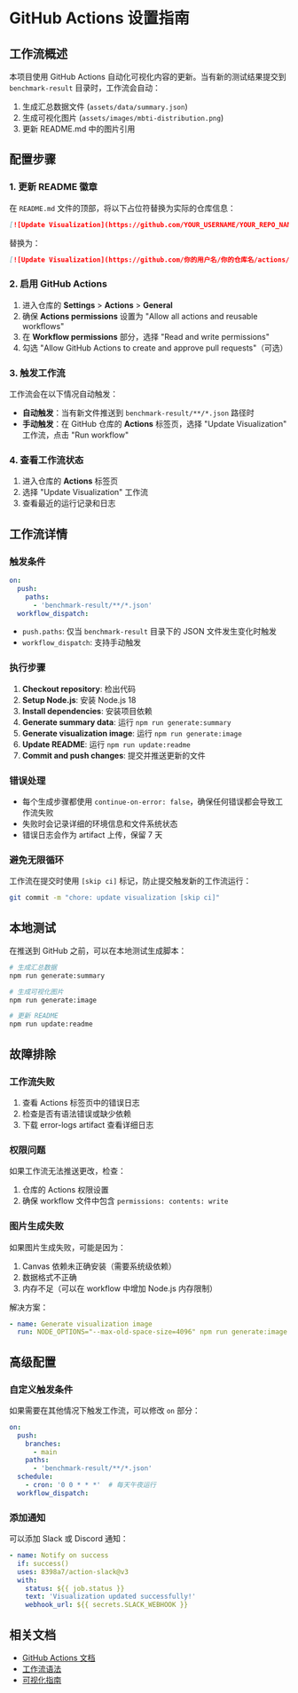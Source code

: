 # GitHub Actions 设置指南

## 工作流概述

本项目使用 GitHub Actions 自动化可视化内容的更新。当有新的测试结果提交到 `benchmark-result` 目录时，工作流会自动：

1. 生成汇总数据文件 (`assets/data/summary.json`)
2. 生成可视化图片 (`assets/images/mbti-distribution.png`)
3. 更新 README.md 中的图片引用

## 配置步骤

### 1. 更新 README 徽章

在 `README.md` 文件的顶部，将以下占位符替换为实际的仓库信息：

```markdown
[![Update Visualization](https://github.com/YOUR_USERNAME/YOUR_REPO_NAME/actions/workflows/update-visualization.yml/badge.svg)](https://github.com/YOUR_USERNAME/YOUR_REPO_NAME/actions/workflows/update-visualization.yml)
```

替换为：

```markdown
[![Update Visualization](https://github.com/你的用户名/你的仓库名/actions/workflows/update-visualization.yml/badge.svg)](https://github.com/你的用户名/你的仓库名/actions/workflows/update-visualization.yml)
```

### 2. 启用 GitHub Actions

1. 进入仓库的 **Settings** > **Actions** > **General**
2. 确保 **Actions permissions** 设置为 "Allow all actions and reusable workflows"
3. 在 **Workflow permissions** 部分，选择 "Read and write permissions"
4. 勾选 "Allow GitHub Actions to create and approve pull requests"（可选）

### 3. 触发工作流

工作流会在以下情况自动触发：

- **自动触发**：当有新文件推送到 `benchmark-result/**/*.json` 路径时
- **手动触发**：在 GitHub 仓库的 **Actions** 标签页，选择 "Update Visualization" 工作流，点击 "Run workflow"

### 4. 查看工作流状态

1. 进入仓库的 **Actions** 标签页
2. 选择 "Update Visualization" 工作流
3. 查看最近的运行记录和日志

## 工作流详情

### 触发条件

```yaml
on:
  push:
    paths:
      - 'benchmark-result/**/*.json'
  workflow_dispatch:
```

- `push.paths`: 仅当 `benchmark-result` 目录下的 JSON 文件发生变化时触发
- `workflow_dispatch`: 支持手动触发

### 执行步骤

1. **Checkout repository**: 检出代码
2. **Setup Node.js**: 安装 Node.js 18
3. **Install dependencies**: 安装项目依赖
4. **Generate summary data**: 运行 `npm run generate:summary`
5. **Generate visualization image**: 运行 `npm run generate:image`
6. **Update README**: 运行 `npm run update:readme`
7. **Commit and push changes**: 提交并推送更新的文件

### 错误处理

- 每个生成步骤都使用 `continue-on-error: false`，确保任何错误都会导致工作流失败
- 失败时会记录详细的环境信息和文件系统状态
- 错误日志会作为 artifact 上传，保留 7 天

### 避免无限循环

工作流在提交时使用 `[skip ci]` 标记，防止提交触发新的工作流运行：

```bash
git commit -m "chore: update visualization [skip ci]"
```

## 本地测试

在推送到 GitHub 之前，可以在本地测试生成脚本：

```bash
# 生成汇总数据
npm run generate:summary

# 生成可视化图片
npm run generate:image

# 更新 README
npm run update:readme
```

## 故障排除

### 工作流失败

1. 查看 Actions 标签页中的错误日志
2. 检查是否有语法错误或缺少依赖
3. 下载 error-logs artifact 查看详细日志

### 权限问题

如果工作流无法推送更改，检查：

1. 仓库的 Actions 权限设置
2. 确保 workflow 文件中包含 `permissions: contents: write`

### 图片生成失败

如果图片生成失败，可能是因为：

1. Canvas 依赖未正确安装（需要系统级依赖）
2. 数据格式不正确
3. 内存不足（可以在 workflow 中增加 Node.js 内存限制）

解决方案：

```yaml
- name: Generate visualization image
  run: NODE_OPTIONS="--max-old-space-size=4096" npm run generate:image
```

## 高级配置

### 自定义触发条件

如果需要在其他情况下触发工作流，可以修改 `on` 部分：

```yaml
on:
  push:
    branches:
      - main
    paths:
      - 'benchmark-result/**/*.json'
  schedule:
    - cron: '0 0 * * *'  # 每天午夜运行
  workflow_dispatch:
```

### 添加通知

可以添加 Slack 或 Discord 通知：

```yaml
- name: Notify on success
  if: success()
  uses: 8398a7/action-slack@v3
  with:
    status: ${{ job.status }}
    text: 'Visualization updated successfully!'
    webhook_url: ${{ secrets.SLACK_WEBHOOK }}
```

## 相关文档

- [GitHub Actions 文档](https://docs.github.com/en/actions)
- [工作流语法](https://docs.github.com/en/actions/using-workflows/workflow-syntax-for-github-actions)
- [可视化指南](./visualization-guide.md)
